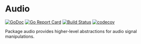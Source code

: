 # Audio

[![GoDoc](https://godoc.org/pipelined.dev/audio?status.svg)](https://godoc.org/pipelined.dev/audio)
[![Go Report Card](https://goreportcard.com/badge/pipelined.dev/audio)](https://goreportcard.com/report/pipelined.dev/audio)
[![Build Status](https://travis-ci.org/pipelined/audio.svg?branch=master)](https://travis-ci.org/pipelined/audio)
[![codecov](https://codecov.io/gh/pipelined/audio/branch/master/graph/badge.svg)](https://codecov.io/gh/pipelined/audio)

Package audio provides higher-level abstractions for audio signal manipulations.